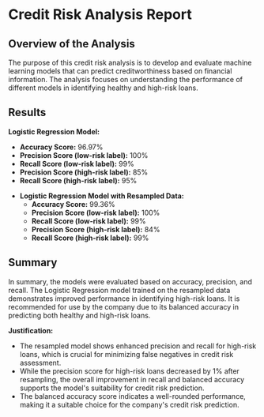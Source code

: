 # Credit Risk Analysis Report

## Overview of the Analysis

The purpose of this credit risk analysis is to develop and evaluate machine learning models that can predict creditworthiness based on financial information. The analysis focuses on understanding the performance of different models in identifying healthy and high-risk loans.

## Results

**Logistic Regression Model:**
  - **Accuracy Score:** 96.97%
  - **Precision Score (low-risk label):** 100%
  - **Recall Score (low-risk label):** 99%
  - **Precision Score (high-risk label):** 85%
  - **Recall Score (high-risk label):** 95%

* **Logistic Regression Model with Resampled Data:**
  - **Accuracy Score:** 99.36%
  - **Precision Score (low-risk label):** 100%
  - **Recall Score (low-risk label):** 99%
  - **Precision Score (high-risk label):** 84% 
  - **Recall Score (high-risk label):** 99%

## Summary

In summary, the models were evaluated based on accuracy, precision, and recall. The Logistic Regression model trained on the resampled data demonstrates improved performance in identifying high-risk loans. It is recommended for use by the company due to its balanced accuracy in predicting both healthy and high-risk loans.

**Justification:**
- The resampled model shows enhanced precision and recall for high-risk loans, which is crucial for minimizing false negatives in credit risk assessment.
- While the precision score for high-risk loans decreased by 1% after resampling, the overall improvement in recall and balanced accuracy supports the model's suitability for credit risk prediction.
- The balanced accuracy score indicates a well-rounded performance, making it a suitable choice for the company's credit risk prediction.